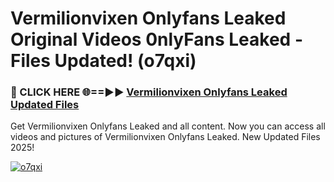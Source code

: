 # Vermilionvixen Onlyfans Leaked Original Videos 0nlyFans Leaked - Files Updated! (o7qxi)

<h3>🔴 CLICK HERE 🌐==►► <a href="https://tinyurl.com/2jnfzry5" rel="nofollow">Vermilionvixen Onlyfans Leaked Updated Files</a></h3>

Get Vermilionvixen Onlyfans Leaked and all content. Now you can access all videos and pictures of Vermilionvixen Onlyfans Leaked. New Updated Files 2025!

[![o7qxi](https://i.imgur.com/GyGTBgg.gif)](https://tinyurl.com/2jnfzry5)
